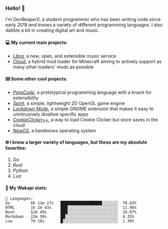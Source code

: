 ### Hello! 👋

I'm _DevReaper0_, a student programmer who has been writing code since early 2019 and knows a variety of different programming languages. I also dabble a bit in creating digital art and music.

#### 💻 My current main projects:

-   _[Libra](https://github.com/LibraMusic)_, a new, open, and extensible music service
-   _[Cloud](https://github.com/CloudLoaderMC/CloudLoader)_, a hybrid mod loader for Minecraft aiming to actively support as many other loaders' mods as possible

#### ⌨️ Some other cool projects:

-   _[ParaCode](https://github.com/ParaCodeLang/ParaCode)_, a prototypical programming language with a knack for extensibility
-   _[Spirit](https://gitlab.com/DevReaper0/SpiritEngine)_, a simple, lightweight 2D OpenGL game engine
-   _[Lockdown Mode](https://github.com/DevReaper0/GNOME-LockdownMode)_, a simple GNOME extension that makes it easy to unintrusively disallow specific apps
-   _[CookieClicker++](https://github.com/DevReaper0/CookieClickerPlusPlus)_, a way to load Cookie Clicker but store saves in the cloud
-   _[NewOS](https://github.com/DevReaper0/NewOS)_, a barebones operating system

#### 🌐 I know a larger variety of languages, but these are my absolute favorites:

1. _Go_
2. _Rust_
3. _Python_
4. _Lua_

#### 📡 My Wakapi stats:

```text
💾 Languages:
Go         6h 11m 27s   ██████████████████░░░░░░░  70.83%
HTML       1h 2m 43s    ███░░░░░░░░░░░░░░░░░░░░░░  11.96%
Bash       52m 49s      ███░░░░░░░░░░░░░░░░░░░░░░  10.07%
Markdown   22m 50s      ██░░░░░░░░░░░░░░░░░░░░░░░  4.35%
Lua        7m 18s       █░░░░░░░░░░░░░░░░░░░░░░░░  1.39%
```
